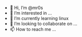 - 👋 Hi, I’m @mr0s
- 👀 I’m interested in ...
- 🌱 I’m currently learning linux
- 💞️ I’m looking to collaborate on ...
- 📫 How to reach me ...

<!---
mr0s/mr0s is a ✨ special ✨ repository because its `README.md` (this file) appears on your GitHub profile.
You can click the Preview link to take a look at your changes.
--->
